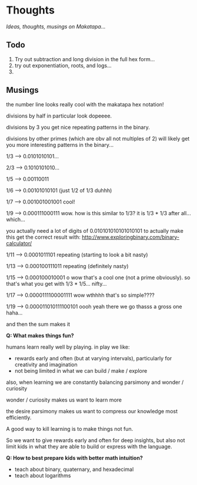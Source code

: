 # Thoughts

_Ideas, thoughts, musings on Makatapa..._


## Todo

1. Try out subtraction and long division in the full hex form...
2. try out exponentiation, roots, and logs...
3. 




## Musings

the number line looks really cool with the makatapa hex notation!

divisions by half in particular look dopeeee.

divisions by 3 you get nice repeating patterns in the binary.

divisions by other primes (which are obv all not multiples of 2) will likely get you more interesting patterns in the binary...

1/3 --> 0.0101010101...

2/3 --> 0.1010101010...

1/5 --> 0.00110011

1/6 --> 0.00101010101 (just 1/2 of 1/3 duhhh)

1/7 --> 0.001001001001 cool!

1/9 --> 0.000111000111 wow. how is this similar to 1/3? it is 1/3 * 1/3 after all... which...

you actually need a lot of digits of 0.010101010101010101 to actually make this get the correct result with: http://www.exploringbinary.com/binary-calculator/

1/11 --> 0.0001011101 repeating (starting to look a bit nasty)

1/13 --> 0.000100111011 repeating (definitely nasty)

1/15 --> 0.000100010001 o wow that's a cool one (not a prime obviously). so that's what you get with 1/3 * 1/5... nifty...

1/17 --> 0.0000111100001111 wow wthhhh that's so simple???? 

1/19 --> 0.000011010111100101 oooh yeah there we go thasss a gross one haha...


and then the sum makes it 





**Q: What makes things fun?**

humans learn really well by playing. in play we like:

* rewards early and often (but at varying intervals), particularly for creativity and imagination
* not being limited in what we can build / make / explore

also, when learning we are constantly balancing parsimony and wonder / curiosity

wonder / curiosity makes us want to learn more

the desire parsimony makes us want to compress our knowledge most efficiently.

A good way to kill learning is to make things not fun.

So we want to give rewards early and often for deep insights, but also not limit kids in what they are able to build or express with the language.

**Q: How to best prepare kids with better math intuition?**

* teach about binary, quaternary, and hexadecimal
* teach about logarithms







